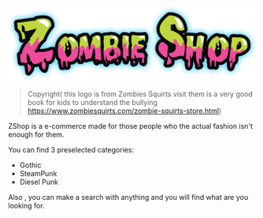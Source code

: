 ![](/css/assets/images/zombie-shop-header-graphic2_orig.png)
>Copyright( this logo is from Zombies Squirts visit them is a very good book for kids to understand the bullying   https://www.zombiesquirts.com/zombie-squirts-store.html)

ZShop is a e-commerce made for those people who the actual fashion isn't enough for them.

You can find 3 preselected categories:
* Gothic
* SteamPunk
* Diesel Punk 

Also , you can make a search with anything and you will find what are you looking for.